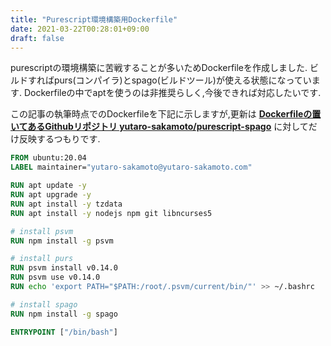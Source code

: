 ```yaml
---
title: "Purescript環境構築用Dockerfile"
date: 2021-03-22T00:28:01+09:00
draft: false
---
```


purescriptの環境構築に苦戦することが多いためDockerfileを作成しました.
ビルドすればpurs(コンパイラ)とspago(ビルドツール)が使える状態になっています.
Dockerfileの中でaptを使うのは非推奨らしく,今後できれば対応したいです.

この記事の執筆時点でのDockerfileを下記に示しますが,更新は
**[Dockerfileの置いてあるGithubリポジトリ yutaro-sakamoto/purescript-spago](https://github.com/yutaro-sakamoto/purescript-dockerfile)**
に対してだけ反映するつもりです.

```dockerfile
FROM ubuntu:20.04
LABEL maintainer="yutaro-sakamoto@yutaro-sakamoto.com"

RUN apt update -y
RUN apt upgrade -y
RUN apt install -y tzdata
RUN apt install -y nodejs npm git libncurses5

# install psvm
RUN npm install -g psvm

# install purs
RUN psvm install v0.14.0
RUN psvm use v0.14.0
RUN echo 'export PATH="$PATH:/root/.psvm/current/bin/"' >> ~/.bashrc

# install spago
RUN npm install -g spago

ENTRYPOINT ["/bin/bash"]
```

